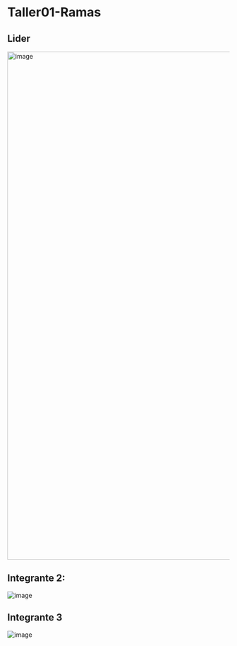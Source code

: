 # Taller01-Ramas
<h2>Lider</h2>
<img width="1149" alt="image" src="https://github.com/aszurita/Taller01-Ramas/assets/127569039/a11f4de5-05bc-42e1-89f1-f2adf2d94b03">

## Integrante 2:

![image](https://github.com/aszurita/Taller01-Ramas/assets/127264125/5e7c77a1-b292-4cca-b400-cce3a9636076)
## Integrante 3
![image](https://github.com/aszurita/Taller01-Ramas/assets/137651775/7841d7e7-d082-48a8-be73-6223de046a9c)
